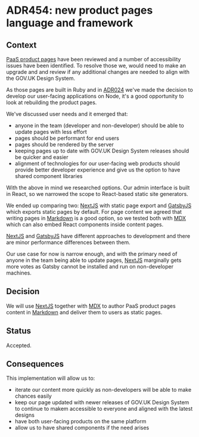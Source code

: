 # ADR454: new product pages language and framework

## Context

[PaaS product pages] have been reviewed and a number of accessibility issues
have been identified. To resolve those we, would need to make an upgrade and
and review if any additional changes are needed to align with the GOV.UK Design System.

As those pages are built in Ruby and in [ADR024] we've made the decision
to develop our user-facing applications on Node, it's a good opportunity to 
look at rebuilding the product pages.

We've discussed user needs and it emerged that:

* anyone in the team (developer and non-developer) should be able to update pages 
with less effort
* pages should be performant for end users
* pages should be rendered by the server
* keeping pages up to date with GOV.UK Design System releases should be quicker and easier
* alignment of technologies for our user-facing web products should provide better 
developer experience and give us the option to have shared component libraries

With the above in mind we researched options. Our admin interface is built in React,
so we narrowed the scope to React-based static site generators.

We ended up comparing two: [NextJS] with static page export and [GatsbyJS] 
which exports static pages by default.
For page content we agreed that writing pages in [Markdown] is a good option,
so we tested both with [MDX] which can also embed React components inside content pages.

[NextJS] and [GatsbyJS] have different approaches to development and there are minor 
performance differences between them.

Our use case for now is narrow enough, and with the primary need of anyone in the team
being able to update pages, [NextJS] marginally gets more votes as Gatsby cannot be installed and run on
non-developer machines.

## Decision

We will use [NextJS] together with [MDX] to author PaaS product pages content in 
[Markdown] and deliver them to users as static pages.

## Status

Accepted.

## Consequences

This implementation will allow us to:

- iterate our content more quickly as non-developers will be able to make chances easily
- keep our page updated with newer releases of GOV.UK Design System to continue to makem
accessible to everyone and aligned with the latest designs
- have both user-facing products on the same platform
- allow us to have shared components if the need arises

[ADR024]: /architecture_decision_records/ADR024-web-app-language-and-framework-selection-2
[NextJS]: https://nextjs.org/
[GatsbyJS]: https://www.gatsbyjs.org/
[MDX]: https://mdxjs.com/
[Markdown]: https://www.markdownguide.org/getting-started/
[PaaS product pages]: https://www.cloud.service.gov.uk/

